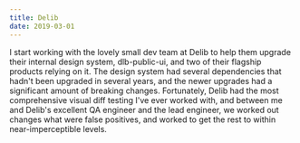 ```yaml
---
title: Delib
date: 2019-03-01
---
```


I start working with the lovely small dev team at Delib to help them upgrade their internal design system, dlb-public-ui, and two of their flagship products relying on it. The design system had several dependencies that hadn't been upgraded in several years, and the newer upgrades had a significant amount of breaking changes. Fortunately, Delib had the most comprehensive visual diff testing I've ever worked with, and between me and Delib's excellent QA engineer and the lead engineer, we worked out changes what were false positives, and worked to get the rest to within near-imperceptible levels.
